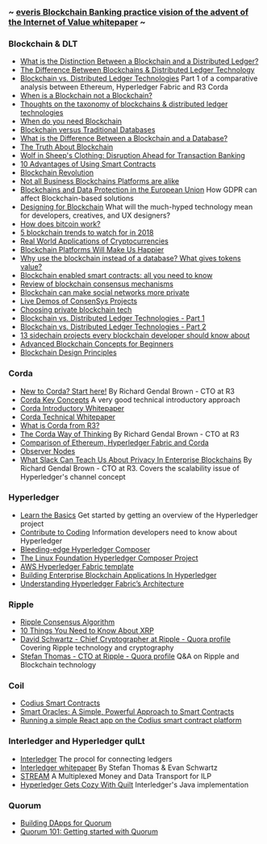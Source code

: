 ### ~ [everis Blockchain Banking practice vision of the advent of the Internet of Value whitepaper](https://github.com/jotaele84/blockchain-resources/blob/master/Resources/The%20Advent%20of%20the%20Internet%20of%20Value.pdf) ~

### Blockchain & DLT
* [What is the Distinction Between a Blockchain and a Distributed Ledger?](https://www.r3.com/blog/what-is-the-distinction-between-a-blockchain-and-a-distributed-ledger/)
* [The Difference Between Blockchains & Distributed Ledger Technology](https://towardsdatascience.com/the-difference-between-blockchains-distributed-ledger-technology-42715a0fa92)
* [Blockchain vs. Distributed Ledger Technologies](https://media.consensys.net/blockchain-vs-distributed-ledger-technologies-1e0289a87b16) Part 1 of a comparative analysis between Ethereum, Hyperledger Fabric and R3 Corda
* [When is a Blockchain not a Blockchain?](http://www.r3cev.com/blog/2017/2/24/when-is-a-blockchain-not-a-blockchain)
* [Thoughts on the taxonomy of blockchains & distributed ledger technologies](https://www.linkedin.com/pulse/thoughts-taxonomy-blockchains-distributed-ledger-colin-platt/)
* [When do you need Blockchain](https://www.cointelligence.com/content/when-do-you-need-blockchain/)
* [Blockchain versus Traditional Databases](https://hackernoon.com/blockchains-versus-traditional-databases-c1a728159f79)
* [What is the Difference Between a Blockchain and a Database?](https://www.coindesk.com/information/what-is-the-difference-blockchain-and-database/)
* [The Truth About Blockchain](https://hbr.org/2017/01/the-truth-about-blockchain)
* [Wolf in Sheep's Clothing: Disruption Ahead for Transaction Banking](http://www.bain.com/publications/articles/disruption-ahead-for-transaction-banking.aspx)
* [10 Advantages of Using Smart Contracts](https://medium.com/@ChainTrade/10-advantages-of-using-smart-contracts-bc29c508691a)
* [Blockchain Revolution](http://blockchain-revolution.com/)
* [Not all Business Blockchains Platforms are alike](https://www.r3.com/blog/not-all-business-blockchain-platforms-are-alike/)
* [Blockchains and Data Protection in the European Union](https://github.com/jotaele84/blockchain-resources/blob/master/Resources/Blockchains-and-Data-Protection-in-the-European-Union.pdf) How GDPR can affect Blockchain-based solutions
* [Designing for Blockchain](https://medium.com/emerson-stone/designing-for-blockchain-f0e8c25997bd) What will the much-hyped technology mean for developers, creatives, and UX designers?
* [How does bitcoin work?](https://medium.freecodecamp.org/how-does-bitcoin-work-i-built-an-app-to-show-you-f9fcd50bdd0d)
* [5 blockchain trends to watch for in 2018](https://enterprisersproject.com/article/2017/12/5-blockchain-trends-watch-2018?sc_cid=7016000000127ECAAY)
* [Real World Applications of Cryptocurrencies](https://hackernoon.com/real-world-applications-of-cryptocurrencies-cloud-computing-59745dd95145)
* [Blockchain Platforms Will Make Us Happier](https://hackernoon.com/blockchain-platforms-will-make-us-happier-8e460eb2ce74)
* [Why use the blockchain instead of a database? What gives tokens value?](https://hackernoon.com/why-use-the-blockchain-instead-of-a-database-what-gives-tokens-value-263449681153)
* [Blockchain enabled smart contracts: all you need to know](https://www.allerin.com/blog/blockchain-enabled-smart-contracts-all-you-need-to-know)
* [Review of blockchain consensus mechanisms](https://blog.wavesplatform.com/review-of-blockchain-consensus-mechanisms-f575afae38f2)
* [Blockchain can make social networks more private](https://thenextweb.com/contributors/2017/08/21/blockchain-can-make-social-networks-private-profitable/)
* [Live Demos of ConsenSys Projects](https://media.consensys.net/watch-live-demos-of-consensys-projects-85938238df74)
* [Choosing private blockchain tech](https://hackernoon.com/choosing-private-blockchain-tech-quorum-d33221d40b54)
* [Blockchain vs. Distributed Ledger Technologies - Part 1](https://media.consensys.net/blockchain-vs-distributed-ledger-technologies-1e0289a87b16)
* [Blockchain vs. Distributed Ledger Technologies - Part 2](https://media.consensys.net/blockchains-vs-distributed-ledger-technologies-part-2-governing-dynamics-a697848d5b82)
* [13 sidechain projects every blockchain developer should know about](https://hackernoon.com/13-sidechain-projects-every-blockchain-developer-should-know-about-804b65364107)
* [Advanced Blockchain Concepts for Beginners](https://medium.com/@mycoralhealth/advanced-blockchain-concepts-for-beginners-32887202afad)
* [Blockchain Design Principles](https://medium.com/design-ibm/blockchain-design-principles-599c5c067b6e)

### Corda
* [New to Corda? Start here!](https://medium.com/corda/new-to-corda-start-here-8ba9b48ab96c) By Richard Gendal Brown - CTO at R3
* [Corda Key Concepts](https://docs.corda.net/key-concepts.html) A very good technical introductory approach
* [Corda Introductory Whitepaper](https://docs.corda.net/_static/corda-introductory-whitepaper.pdf)
* [Corda Technical Whitepaper](https://docs.corda.net/_static/corda-technical-whitepaper.pdf)
* [What is Corda from R3?](https://medium.com/@mark.heaver/what-is-corda-from-r3-6f0657572ac1)
* [The Corda Way of Thinking](https://gendal.me/2017/02/21/the-corda-way-of-thinking/) By Richard Gendal Brown - CTO at R3
* [Comparison of Ethereum, Hyperledger Fabric and Corda](https://medium.com/@philippsandner/comparison-of-ethereum-hyperledger-fabric-and-corda-21c1bb9442f6)
* [Observer Nodes](https://docs.corda.net/tutorial-observer-nodes.html)
* [What Slack Can Teach Us About Privacy In Enterprise Blockchains](https://gendal.me/2017/07/20/what-slack-can-teach-us-about-privacy-in-enterprise-blockchains/) By Richard Gendal Brown - CTO at R3. Covers the scalability issue of Hyperledger's channel concept

### Hyperledger
* [Learn the Basics](https://www.hyperledger.org/community/basics) Get started by getting an overview of the Hyperledger project
* [Contribute to Coding](https://www.hyperledger.org/community/coding) Information developers need to know about Hyperledger
* [Bleeding-edge Hyperledger Composer](https://medium.com/@sam_smith_77793/bleeding-edge-hyperledger-composer-a9f29e2b9fae)
* [The Linux Foundation Hyperledger Composer Project](https://medium.com/@sam_smith_77793/the-linux-foundation-hyperledger-composer-project-f1a9442afd0d)
* [AWS Hyperledger Fabric template](https://medium.com/coinmonks/get-started-with-blockchain-using-the-aws-hyperledger-fabric-template-an-unofficial-guide-551bc46af710)
* [Building Enterprise Blockchain Applications In Hyperledger](https://medium.com/@madronaventurelabs/building-enterprise-blockchain-applications-in-hyperledger-8d869bb214d9)
* [Understanding Hyperledger Fabric’s Architecture](https://medium.com/hyperlegendary/understanding-hyperledger-fabrics-architecture-3b37d81c3e96)


### Ripple
* [Ripple Consensus Algorithm](https://ripple.com/files/ripple_consensus_whitepaper.pdf)
* [10 Things You Need to Know About XRP](https://ripple.com/insights/10-things-need-know-xrp/)
* [David Schwartz - Chief Cryptographer at Ripple - Quora profile](https://www.quora.com/profile/David-Schwartz-9) Covering Ripple technology and cryptography
* [Stefan Thomas - CTO at Ripple - Quora profile](https://www.quora.com/profile/Stefan-Thomas-1) Q&A on Ripple and Blockchain technology

### Coil
* [Codius Smart Contracts](https://medium.com/coil/codius-smart-contracts-made-from-containers-b3b16c3e3890)
* [Smart Oracles: A Simple, Powerful Approach to Smart Contracts](https://github.com/codius/codius/wiki/Smart-Oracles:-A-Simple,-Powerful-Approach-to-Smart-Contracts)
* [Running a simple React app on the Codius smart contract platform](https://medium.com/codius/running-a-simple-react-app-on-the-codius-smart-contract-platform-7ddefce8cb06)

### Interledger and Hyperledger quILt
* [Interledger](https://interledger.org/) The procol for connecting ledgers
* [Interledger whitepaper](https://interledger.org/interledger.pdf) By Stefan Thomas & Evan Schwartz
* [STREAM](https://interledger.org/rfcs/0029-stream/) A Multiplexed Money and Data Transport for ILP
* [Hyperledger Gets Cozy With Quilt](https://www.hyperledger.org/blog/2017/10/16/hyperledger-gets-cozy-with-quilt) Interledger's Java implementation

### Quorum
* [Building DApps for Quorum](http://truffleframework.com/tutorials/building-dapps-for-quorum-private-enterprise-blockchains)
* [Quorum 101: Getting started with Quorum](https://hackernoon.com/quorum-101-getting-started-with-quorum-9906294ea45b)
